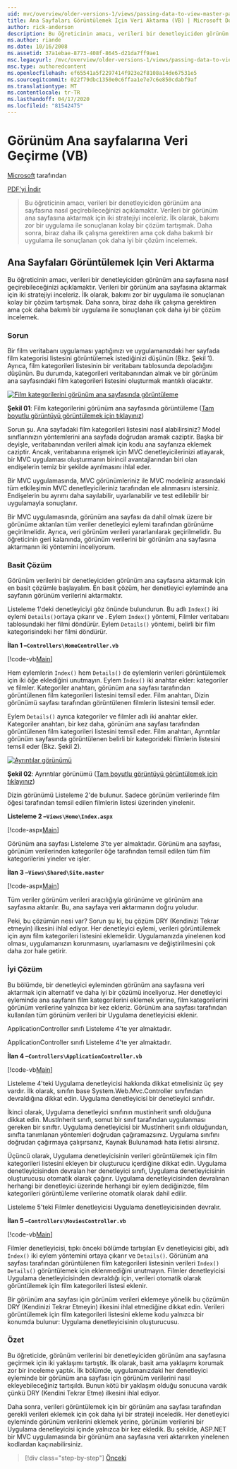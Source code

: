 ```yaml
---
uid: mvc/overview/older-versions-1/views/passing-data-to-view-master-pages-vb
title: Ana Sayfaları Görüntülemek Için Veri Aktarma (VB) | Microsoft Dokümanlar
author: rick-anderson
description: Bu öğreticinin amacı, verileri bir denetleyiciden görünüm ana sayfasına nasıl geçirebileceğinizi açıklamaktır. Biz bir görünüm m veri aktarmak için iki strateji incelemek ...
ms.author: riande
ms.date: 10/16/2008
ms.assetid: 37a1ebae-8773-408f-8645-d21da7ff9ae1
msc.legacyurl: /mvc/overview/older-versions-1/views/passing-data-to-view-master-pages-vb
msc.type: authoredcontent
ms.openlocfilehash: ef65541a5f2297414f923e2f8108a14de67531e5
ms.sourcegitcommit: 022f79dbc1350e0c6ffaa1e7e7c6e850cdabf9af
ms.translationtype: MT
ms.contentlocale: tr-TR
ms.lasthandoff: 04/17/2020
ms.locfileid: "81542475"
---
```

# <a name="passing-data-to-view-master-pages-vb"></a>Görünüm Ana sayfalarına Veri Geçirme (VB)

[Microsoft](https://github.com/microsoft) tarafından

[PDF’yi İndir](https://download.microsoft.com/download/e/f/3/ef3f2ff6-7424-48f7-bdaa-180ef64c3490/ASPNET_MVC_Tutorial_13_VB.pdf)

> Bu öğreticinin amacı, verileri bir denetleyiciden görünüm ana sayfasına nasıl geçirebileceğinizi açıklamaktır. Verileri bir görünüm ana sayfasına aktarmak için iki stratejiyi inceleriz. İlk olarak, bakımı zor bir uygulama ile sonuçlanan kolay bir çözüm tartışmak. Daha sonra, biraz daha ilk çalışma gerektiren ama çok daha bakımlı bir uygulama ile sonuçlanan çok daha iyi bir çözüm incelemek.

## <a name="passing-data-to-view-master-pages"></a>Ana Sayfaları Görüntülemek Için Veri Aktarma

Bu öğreticinin amacı, verileri bir denetleyiciden görünüm ana sayfasına nasıl geçirebileceğinizi açıklamaktır. Verileri bir görünüm ana sayfasına aktarmak için iki stratejiyi inceleriz. İlk olarak, bakımı zor bir uygulama ile sonuçlanan kolay bir çözüm tartışmak. Daha sonra, biraz daha ilk çalışma gerektiren ama çok daha bakımlı bir uygulama ile sonuçlanan çok daha iyi bir çözüm incelemek.

### <a name="the-problem"></a>Sorun

Bir film veritabanı uygulaması yaptığınızı ve uygulamanızdaki her sayfada film kategorisi listesini görüntülemek istediğinizi düşünün (Bkz. Şekil 1). Ayrıca, film kategorileri listesinin bir veritabanı tablosunda depoladığını düşünün. Bu durumda, kategorileri veritabanından almak ve bir görünüm ana sayfasındaki film kategorileri listesini oluşturmak mantıklı olacaktır.

[![Film kategorilerini görünüm ana sayfasında görüntüleme](passing-data-to-view-master-pages-vb/_static/image2.png)](passing-data-to-view-master-pages-vb/_static/image1.png)

**Şekil 01**: Film kategorilerini görünüm ana sayfasında görüntüleme ([Tam boyutlu görüntüyü görüntülemek için tıklayınız](passing-data-to-view-master-pages-vb/_static/image3.png))

Sorun şu. Ana sayfadaki film kategorileri listesini nasıl alabilirsiniz? Model sınıflarınızın yöntemlerini ana sayfada doğrudan aramak caziptir. Başka bir deyişle, veritabanından verileri almak için kodu ana sayfanıza eklemek caziptir. Ancak, veritabanına erişmek için MVC denetleyicilerinizi atlayarak, bir MVC uygulaması oluşturmanın birincil avantajlarından biri olan endişelerin temiz bir şekilde ayrılmasını ihlal eder.

Bir MVC uygulamasında, MVC görünümleriniz ile MVC modeliniz arasındaki tüm etkileşimin MVC denetleyicileriniz tarafından ele alınmasını istersiniz. Endişelerin bu ayrımı daha sayılabilir, uyarlanabilir ve test edilebilir bir uygulamayla sonuçlanır.

Bir MVC uygulamasında, görünüm ana sayfası da dahil olmak üzere bir görünüme aktarılan tüm veriler denetleyici eylemi tarafından görünüme geçirilmelidir. Ayrıca, veri görünüm verileri yararlanılarak geçirilmelidir. Bu öğreticinin geri kalanında, görünüm verilerini bir görünüm ana sayfasına aktarmanın iki yöntemini inceliyorum.

### <a name="the-simple-solution"></a>Basit Çözüm

Görünüm verilerini bir denetleyiciden görünüm ana sayfasına aktarmak için en basit çözümle başlayalım. En basit çözüm, her denetleyici eyleminde ana sayfanın görünüm verilerini aktarmaktır.

Listeleme 1'deki denetleyiciyi göz önünde bulundurun. Bu adlı `Index()` iki eylemi `Details()`ortaya çıkarır ve . Eylem `Index()` yöntemi, Filmler veritabanı tablosundaki her filmi döndürür. Eylem `Details()` yöntemi, belirli bir film kategorisindeki her filmi döndürür.

**İlan 1 –`Controllers\HomeController.vb`**

[!code-vb[Main](passing-data-to-view-master-pages-vb/samples/sample1.vb)]

Hem eylemlerin `Index()` hem `Details()` de eylemlerin verileri görüntülemek için iki öğe eklediğini unutmayın. Eylem `Index()` iki anahtar ekler: kategoriler ve filmler. Kategoriler anahtarı, görünüm ana sayfası tarafından görüntülenen film kategorileri listesini temsil eder. Film anahtarı, Dizin görünümü sayfası tarafından görüntülenen filmlerin listesini temsil eder.

Eylem `Details()` ayrıca kategoriler ve filmler adlı iki anahtar ekler. Kategoriler anahtarı, bir kez daha, görünüm ana sayfası tarafından görüntülenen film kategorileri listesini temsil eder. Film anahtarı, Ayrıntılar görünüm sayfasında görüntülenen belirli bir kategorideki filmlerin listesini temsil eder (Bkz. Şekil 2).

[![Ayrıntılar görünümü](passing-data-to-view-master-pages-vb/_static/image5.png)](passing-data-to-view-master-pages-vb/_static/image4.png)

**Şekil 02**: Ayrıntılar görünümü ([Tam boyutlu görüntüyü görüntülemek için tıklayınız](passing-data-to-view-master-pages-vb/_static/image6.png))

Dizin görünümü Listeleme 2'de bulunur. Sadece görünüm verilerinde film öğesi tarafından temsil edilen filmlerin listesi üzerinden yinelenir.

**Listeleme 2 –`Views\Home\Index.aspx`**

[!code-aspx[Main](passing-data-to-view-master-pages-vb/samples/sample2.aspx)]

Görünüm ana sayfası Listeleme 3'te yer almaktadır. Görünüm ana sayfası, görünüm verilerinden kategoriler öğe tarafından temsil edilen tüm film kategorilerini yineler ve işler.

**İlan 3 –`Views\Shared\Site.master`**

[!code-aspx[Main](passing-data-to-view-master-pages-vb/samples/sample3.aspx)]

Tüm veriler görünüm verileri aracılığıyla görünüme ve görünüm ana sayfasına aktarılır. Bu, ana sayfaya veri aktarmanın doğru yoludur.

Peki, bu çözümün nesi var? Sorun şu ki, bu çözüm DRY (Kendinizi Tekrar etmeyin) ilkesini ihlal ediyor. Her denetleyici eylemi, verileri görüntülemek için aynı film kategorileri listesini eklemelidir. Uygulamanızda yinelenen kod olması, uygulamanızın korunmasını, uyarlamasını ve değiştirilmesini çok daha zor hale getirir.

### <a name="the-good-solution"></a>İyi Çözüm

Bu bölümde, bir denetleyici eyleminden görünüm ana sayfasına veri aktarmak için alternatif ve daha iyi bir çözümü inceliyoruz. Her denetleyici eyleminde ana sayfanın film kategorilerini eklemek yerine, film kategorilerini görünüm verilerine yalnızca bir kez ekleriz. Görünüm ana sayfası tarafından kullanılan tüm görünüm verileri bir Uygulama denetleyicisi eklenir.

ApplicationController sınıfı Listeleme 4'te yer almaktadır.

ApplicationController sınıfı Listeleme 4'te yer almaktadır.

**İlan 4 –`Controllers\ApplicationController.vb`**

[!code-vb[Main](passing-data-to-view-master-pages-vb/samples/sample4.vb)]

Listeleme 4'teki Uygulama denetleyicisi hakkında dikkat etmelisiniz üç şey vardır. İlk olarak, sınıfın base System.Web.Mvc.Controller sınıfından devraldığına dikkat edin. Uygulama denetleyicisi bir denetleyici sınıfıdır.

İkinci olarak, Uygulama denetleyici sınıfının mustinherit sınıfı olduğuna dikkat edin. MustInherit sınıfı, somut bir sınıf tarafından uygulanması gereken bir sınıftır. Uygulama denetleyicisi bir MustInherit sınıfı olduğundan, sınıfta tanımlanan yöntemleri doğrudan çağıramazsınız. Uygulama sınıfını doğrudan çağırmaya çalışırsanız, Kaynak Bulunamadı hata iletisi alırsınız.

Üçüncü olarak, Uygulama denetleyicisinin verileri görüntülemek için film kategorileri listesini ekleyen bir oluşturucu içerdiğine dikkat edin. Uygulama denetleyicisinden devralan her denetleyici sınıfı, Uygulama denetleyicisinin oluşturucusu otomatik olarak çağırır. Uygulama denetleyicisinden devralınan herhangi bir denetleyici üzerinde herhangi bir eylem dediğinizde, film kategorileri görüntüleme verilerine otomatik olarak dahil edilir.

Listeleme 5'teki Filmler denetleyicisi Uygulama denetleyicisinden devralır.

**İlan 5 –`Controllers\MoviesController.vb`**

[!code-vb[Main](passing-data-to-view-master-pages-vb/samples/sample5.vb)]

Filmler denetleyicisi, tıpkı önceki bölümde tartışılan Ev denetleyicisi gibi, adlı `Index()` iki eylem yöntemini ortaya çıkarır ve `Details()`. Görünüm ana sayfası tarafından görüntülenen film kategorileri listesinin verileri `Index()` `Details()` görüntülemek için eklenmediğini unutmayın. Filmler denetleyicisi Uygulama denetleyicisinden devraldığı için, verileri otomatik olarak görüntülemek için film kategorileri listesi eklenir.

Bir görünüm ana sayfası için görünüm verileri eklemeye yönelik bu çözümün DRY (Kendinizi Tekrar Etmeyin) ilkesini ihlal etmediğine dikkat edin. Verileri görüntülemek için film kategorileri listesini ekleme kodu yalnızca bir konumda bulunur: Uygulama denetleyicisinin oluşturucusu.

### <a name="summary"></a>Özet

Bu öğreticide, görünüm verilerini bir denetleyiciden görünüm ana sayfasına geçirmek için iki yaklaşımı tartıştık. İlk olarak, basit ama yaklaşımı korumak zor bir inceleme yaptık. İlk bölümde, uygulamanızdaki her denetleyici eyleminde bir görünüm ana sayfası için görünüm verilerini nasıl ekleyebileceğiniz tartışıldı. Bunun kötü bir yaklaşım olduğu sonucuna vardık çünkü DRY (Kendini Tekrar Etme) ilkesini ihlal ediyor.

Daha sonra, verileri görüntülemek için bir görünüm ana sayfası tarafından gerekli verileri eklemek için çok daha iyi bir strateji inceledik. Her denetleyici eyleminde görünüm verilerini eklemek yerine, görünüm verilerini bir Uygulama denetleyicisi içinde yalnızca bir kez ekledik. Bu şekilde, ASP.NET bir MVC uygulamasında bir görünüm ana sayfasına veri aktarırken yinelenen kodlardan kaçınabilirsiniz.

> [!div class="step-by-step"]
> [Önceki](creating-page-layouts-with-view-master-pages-vb.md)
